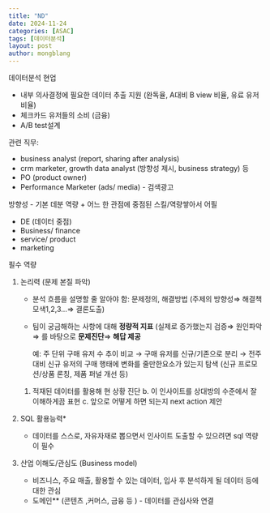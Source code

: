 ```yaml
---
title: "ND"
date: 2024-11-24 
categories: [ASAC]
tags: [데이터분석]
layout: post
author: mongblang
---
```


데이터분석 현업

- 내부 의사결정에 필요한 데이터 추출 지원 (완독율, A대비 B view 비율, 유료 유저 비율)
- 체크카드 유저들의 소비 (금융)
- A/B test설계

관련 직무:

- business analyst (report, sharing after analysis)
- crm marketer, growth data analyst (방향성 제시, business strategy) 등
- PO (product owner)
- Performance Marketer (ads/ media) - 검색광고

방향성 - 기본 데분 역량 + 어느 한 관점에 중점된 스킬/역량쌓아서 어필 

- DE (데이터 중점)
- Business/ finance
- service/ product
- marketing

필수 역량 

1. 논리력 (문제 본질 파악)
    - 분석 흐름을 설명할 줄 알아야 함: 문제정의, 해결방법 (주제의 방향성⇒ 해결책 모색1,2,3…⇒ 결론도출)
    - 팀이 궁금해하는 사항에 대해 **정량적 지표** (실제로 증가했는지 검증⇒ 원인파악⇒ 를 바탕으로 **문제진단**⇒ **해답 제공**
        
        예: 주 단위 구매 유저 수 추이 비교 → 구매 유저를 신규/기존으로 분리 → 전주 대비 신규 유저의 구매 행태에 변화를 줄만한요소가 있는지 탐색 (신규 프로모션/상품 론칭, 제품 퍼널 개선 등) 
        
    1. 적재된 데이터를 활용해 현 상황 진단 b. 이 인사이트를 상대방의 수준에서 잘 이해하게끔 표현 c. 앞으로 어떻게 하면 되는지 next action 제안
2. SQL 활용능력*
    - 데이터를 스스로, 자유자재로 뽑으면서 인사이트 도출할 수 있으려면 sql 역량이 필수
3. 산업 이해도/관심도 (Business model) 
    - 비즈니스, 주요 매출, 활용할 수 있는 데이터, 입사 후 분석하게 될 데이터 등에 대한 관심
    - 도메인** (콘텐츠 ,커머스, 금융 등 ) - 데이터를 관심사와 연결
